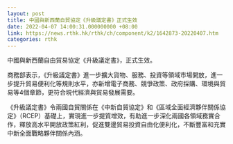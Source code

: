 ```yaml
---
layout: post
title: 中國與新西蘭自貿協定《升級議定書》正式生效
date: 2022-04-07 14:00:31.000000000 +08:00
link: https://news.rthk.hk/rthk/ch/component/k2/1642873-20220407.htm
categories: rthk
---
```


中國與新西蘭自由貿易協定《升級議定書》，正式生效。

商務部表示，《升級議定書》進一步擴大貨物、服務、投資等領域市場開放，進一步提升貿易便利化等規則水平，亦新增電子商務、競爭政策、政府採購、環境與貿易等4個章節，更符合現代經濟與貿易發展需要。

《升級議定書》令兩國自貿關係在《中新自貿協定》和《區域全面經濟夥伴關係協定》（RCEP）基礎上，實現進一步提質增效，有助進一步深化兩國各領域務實合作，釋放高水平開放政策紅利，促進雙邊貿易投資自由化便利化，不斷豐富和充實中新全面戰略夥伴關係內涵。
